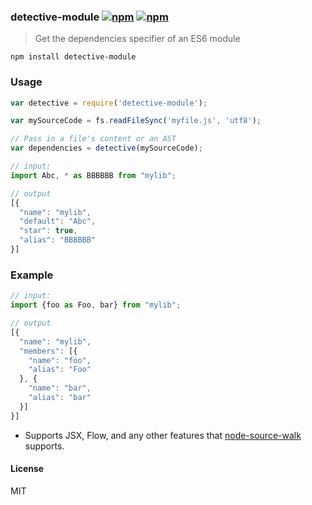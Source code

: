 ### detective-module [![npm](http://img.shields.io/npm/v/detective-module.svg)](https://npmjs.org/package/detective-module) [![npm](http://img.shields.io/npm/dm/detective-module.svg)](https://npmjs.org/package/detective-module)

> Get the dependencies specifier of an ES6 module

`npm install detective-module`

### Usage

```js
var detective = require('detective-module');

var mySourceCode = fs.readFileSync('myfile.js', 'utf8');

// Pass in a file's content or an AST
var dependencies = detective(mySourceCode);

// input:
import Abc, * as BBBBBB from "mylib";

// output
[{
  "name": "mylib",
  "default": "Abc",
  "star": true,
  "alias": "BBBBBB"
}]

```

### Example

```js
// input:
import {foo as Foo, bar} from "mylib";

// output
[{
  "name": "mylib",
  "members": [{
    "name": "foo",
    "alias": "Foo"
  }, {
    "name": "bar",
    "alias": "bar"
  }]
}]

```

* Supports JSX, Flow, and any other features that [node-source-walk](https://github.com/mrjoelkemp/node-source-walk) supports.

#### License

MIT
